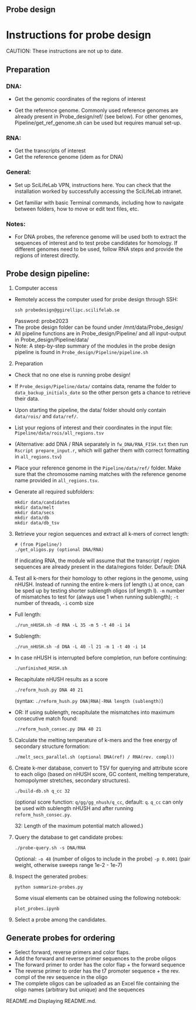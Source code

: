 ## Probe design

# Instructions for probe design

CAUTION: These instructions are not up to date.

## Preparation

### DNA:
- Get the genomic coordinates of the regions of interest

- Get the reference genome. Commonly used reference genomes are
  already present in Probe_design/ref/ (see below). For other genomes,
  Pipeline/get_ref_genome.sh can be used but requires manual set-up.

### RNA:

- Get the transcripts of interest
- Get the reference genome (idem as for DNA)

### General:

- Set up SciLifeLab VPN, instructions here. You can check that the
  installation worked by successfully accessing the SciLifeLab
  intranet.

- Get familiar with basic Terminal commands, including how to navigate
  between folders, how to move or edit text files, etc.

### Notes:

- For DNA probes, the reference genome will be used both to extract
  the sequences of interest and to test probe candidates for
  homology. If different genomes need to be used, follow RNA steps and
  provide the regions of interest directly.



## Probe design pipeline:

1. Computer access
- Remotely access the computer used for probe design through SSH:
  ``` shell
  ssh probedesign@ggirellipc.scilifelab.se
  ```
  Password: probe2023
- The probe design folder can be found under /mnt/data/Probe_design/
- All pipeline functions are in Probe_design/Pipeline/
  and all input-output in Probe_design/Pipeline/data/
- Note: A step-by-step summary of the modules in the probe design
  pipeline is found in `Probe_design/Pipeline/pipeline.sh`


2. Preparation
- Check that no one else is running probe design!

- If `Probe_design/Pipeline/data/` contains data, rename the folder to
  `data_backup_initials_date` so the other person gets a chance to
  retrieve their data.

- Upon starting the pipeline, the data/ folder should only contain
  `data/rois/` and `data/ref/`.
- List your regions of interest and their coordinates in the input file:
  `Pipeline/data/rois/all_regions.tsv`

- (Alternative: add  DNA / RNA separately  in `fw_DNA/RNA_FISH.txt` then
  run  `Rscript prepare_input.r`, which will gather them with correct
  formatting in `all_regions.tsv`)

- Place your reference genome in the `Pipeline/data/ref/` folder. Make
  sure that the chromosome naming matches with the reference genome
  name provided in `all_regions.tsv`.

- Generate all required subfolders:

  ``` shell
  mkdir data/candidates
  mkdir data/melt
  mkdir data/secs
  mkdir data/db
  mkdir data/db_tsv
  ```

3. Retrieve your region sequences and extract all k-mers of correct length:

   ``` shell
   # (from Pipeline/)
   ./get_oligos.py (optional DNA/RNA)
   ```

   If indicating RNA, the module will assume that the transcript / region
   sequences are already present in the data/regions folder. Default: DNA


4. Test all k-mers for their homology to other regions in the genome,
   using nHUSH. Instead of running the entire k-mers (of length `L`) at
   once, can be sped up by testing shorter sublength oligos (of length
   l).  `-m` number of mismatches to test for (always use 1 when running
   sublength); `-t` number of threads, `-i` comb size



- Full length:

  ``` shell
  ./run_nHUSH.sh -d RNA -L 35 -m 5 -t 40 -i 14
  ```
- Sublength:
  ``` shell
  ./run_nHUSH.sh -d DNA -L 40 -l 21 -m 1 -t 40 -i 14
  ```
- In case nHUSH is interrupted before completion, run before continuing:
  ``` shell
  ./unfinished_HUSH.sh
  ```
- Recapitulate nHUSH results as a score
  ``` shell
  ./reform_hush.py DNA 40 21
  ```
  (syntax: `./reform_hush.py DNA|RNA|-RNA length (sublength)`)
- OR: If using sublength, recapitulate the mismatches into maximum
  consecutive match found:

  ``` shell
  ./reform_hush_consec.py DNA 40 21
  ```

5. Calculate the melting temperature of k-mers and the free energy of
   secondary structure formation:

   ``` shell
   ./melt_secs_parallel.sh (optional DNA(ref) / RNA(rev. compl))
   ```

6. Create k-mer database, convert to TSV for querying and attribute
   score to each oligo (based on nHUSH score, GC content, melting
   temperature, homopolymer stretches, secondary structures).

    ``` shell
	./build-db.sh q_cc 32
    ```
    (optional score function: `q/gg/gg_nhush/q_cc`, default: `q`.
    `q_cc` can only be used with sublength nHUSH and after running `reform_hush_consec.py`.

    32: Length of the maximum potential match allowed.)


7. Query the database to get candidate probes:

    ``` shell
	./probe-query.sh -s DNA/RNA
    ```
	Optional: `-o 48` (number of oligos to include in the probe)
    `-p 0.0001` (pair weight, otherwise sweeps range 1e-2 - 1e-7)

8. Inspect the generated probes:
   ``` shell
   python summarize-probes.py
   ```
	Some visual elements can be obtained using the following notebook:
    ```shell
    plot_probes.ipynb
    ```

9. Select a probe among the candidates.

## Generate probes for ordering

- Select forward, reverse primers and color flaps.
- Add the forward and reverse primer sequences to the probe oligos
- The forward primer to order has the color flap + the forward sequence
- The reverse primer to order has the t7 promoter sequence + the
  rev. compl of the rev sequence in the oligo
- The complete oligos can be uploaded as an Excel file containing the
  oligo names (arbitrary but unique) and the sequences

README.md
Displaying README.md.
